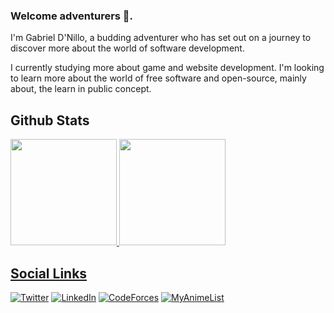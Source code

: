 ### Welcome adventurers 👋.

I'm Gabriel D'Nillo, a budding adventurer who has set out on a journey to discover more about the world of software development.

I currently studying more about game and website development. I'm looking to learn more about the world of free software and open-source, mainly about, the learn in public concept.

## Github Stats

<div>
    <a href="https://github.com/XatubaPox">
    <img height="170em" src="https://github-readme-stats.vercel.app/api?username=xatubapox&show_icons=true&theme=dracula&include_all_commits=true&count_private=true"/>
    <img height="170em" src="https://github-readme-stats.vercel.app/api/top-langs/?username=xatubapox&layout=compact&langs_count=7&theme=dracula"/>
</div>
    
## Social Links

[![Twitter](https://img.shields.io/badge/Twitter-1DA1F2?style=for-the-badge&logo=twitter&logoColor=white)](https://twitter.com/NilloGabriel)
[![LinkedIn](https://img.shields.io/badge/LinkedIn-0077B5?style=for-the-badge&logo=linkedin&logoColor=white)](https://www.linkedin.com/in/gabriel-dnillo/)
[![CodeForces](https://img.shields.io/badge/Codeforces-445f9d?style=for-the-badge&logo=Codeforces&logoColor=white)](https://codeforces.com/profile/XatubaPox)
[![MyAnimeList](https://img.shields.io/badge/Myanimelist-2E51A2?style=for-the-badge&logo=myanimelist&logoColor=white)](https://myanimelist.net/profile/XatubaPox)
